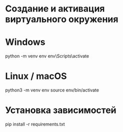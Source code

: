 # Создание и активация виртуального окружения

# Windows
python -m venv env
env\Scripts\activate

# Linux / macOS
python3 -m venv env
source env/bin/activate

# Установка зависимостей
pip install -r requirements.txt

